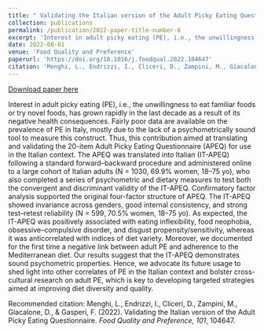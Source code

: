```yaml
---
title: " Validating the Italian version of the Adult Picky Eating Questionnaire"
collection: publications
permalink: /publication/2022-paper-title-number-8
excerpt: 'Interest in adult picky eating (PE), i.e., the unwillingness to eat familiar foods or try novel foods, has grown rapidly in the last decade as a result of its negative health consequences. Fairly poor data are available on the prevalence of PE in Italy, mostly due to the lack of a psychometrically sound tool to measure this construct. Thus, this contribution aimed at translating and validating the 20-item Adult Picky Eating Questionnaire (APEQ) for use in the Italian context...'
date: 2022-08-01
venue: 'Food Quality and Preference'
paperurl: 'https://doi.org/10.1016/j.foodqual.2022.104647'
citation: 'Menghi, L., Endrizzi, I., Cliceri, D., Zampini, M., Giacalone, D., & Gasperi, F. (2022). Validating the Italian version of the Adult Picky Eating Questionnaire. <i>Food Quality and Preference, 101</i>, 104647.'
---
```


[Download paper here](https://doi.org/10.1016/j.foodqual.2022.104647)

Interest in adult picky eating (PE), i.e., the unwillingness to eat familiar foods or try novel foods, has grown rapidly in the last decade as a result of its negative health consequences. Fairly poor data are available on the prevalence of PE in Italy, mostly due to the lack of a psychometrically sound tool to measure this construct. Thus, this contribution aimed at translating and validating the 20-item Adult Picky Eating Questionnaire (APEQ) for use in the Italian context. The APEQ was translated into Italian (IT-APEQ) following a standard forward–backward procedure and administered online to a large cohort of Italian adults (N = 1030, 69.9% women, 18–75 yo), who also completed a series of psychometric and dietary measures to test both the convergent and discriminant validity of the IT-APEQ. Confirmatory factor analysis supported the original four-factor structure of APEQ. The IT-APEQ showed invariance across genders, good internal consistency, and strong test–retest reliability (N = 599, 70.5% women, 18–75 yo). As expected, the IT-APEQ was positively associated with eating inflexibility, food neophobia, obsessive–compulsive disorder, and disgust propensity/sensitivity, whereas it was anticorrelated with indices of diet variety. Moreover, we documented for the first time a negative link between adult PE and adherence to the Mediterranean diet. Our results suggest that the IT-APEQ demonstrates sound psychometric properties. Hence, we advocate its future usage to shed light into other correlates of PE in the Italian context and bolster cross-cultural research on adult PE, which is key to developing targeted strategies aimed at improving diet diversity and quality. 

Recommended citation: Menghi, L., Endrizzi, I., Cliceri, D., Zampini, M., Giacalone, D., & Gasperi, F. (2022). Validating the Italian version of the Adult Picky Eating Questionnaire. <i>Food Quality and Preference, 101</i>, 104647.
